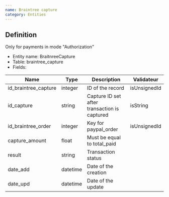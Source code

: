 ```yaml
---
name: Braintree capture
category: Entities
---
```


## Definition
Only for payments in mode "Authorization"

* Entity name: BraitnreeCapture
* Table: braintree_capture
* Fields:

|Name|Type|Description|Validateur|
|------|------|------|------|
|id_braintree_capture|integer|ID of the record|isUnsignedId|
|id_capture|string|Capture ID set after transaction is captured|isString|
|id_braintree_order|integer|Key for paypal_order|isUnsignedId|
|capture_amount|float|Must be equal to total_paid||
|result|string|Transaction status| |
|date_add|datetime|Date of the creation||
|date_upd|datetime|Date of the update||


    
    
    
    
    
    
      